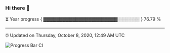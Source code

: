 ### Hi there 👋

⏳ Year progress { ▓▓▓▓▓▓▓▓▓▓▓▓▓▓▓▓▓▓▓▓▓▓▓░░░░░░░ } 76.79 %

---

⏰ Updated on Thursday, October 8, 2020, 12:49 AM UTC

![Progress Bar CI](https://github.com/arthurbuhl/arthurbuhl/workflows/Progress%20Bar%20CI/badge.svg)

